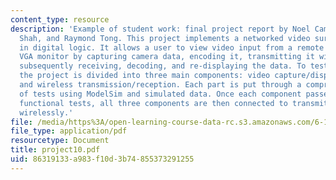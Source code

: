 ```yaml
---
content_type: resource
description: 'Example of student work: final project report by Noel Campbell, Vivek
  Shah, and Raymond Tong. This project implements a networked video surveillance system
  in digital logic. It allows a user to view video input from a remote camera on a
  VGA monitor by capturing camera data, encoding it, transmitting it wirelessly, and
  subsequently receiving, decoding, and re-displaying the data. To test the system,
  the project is divided into three main components: video capture/display, data encoding/decoding,
  and wireless transmission/reception. Each part is put through a comprehensive series
  of tests using ModelSim and simulated data. Once each component passes design and
  functional tests, all three components are then connected to transmit video data
  wirelessly.'
file: /media/https%3A/open-learning-course-data-rc.s3.amazonaws.com/6-111-introductory-digital-systems-laboratory-spring-2006/86319133a983f10d3b74855373291255_project10.pdf
file_type: application/pdf
resourcetype: Document
title: project10.pdf
uid: 86319133-a983-f10d-3b74-855373291255
---
```

